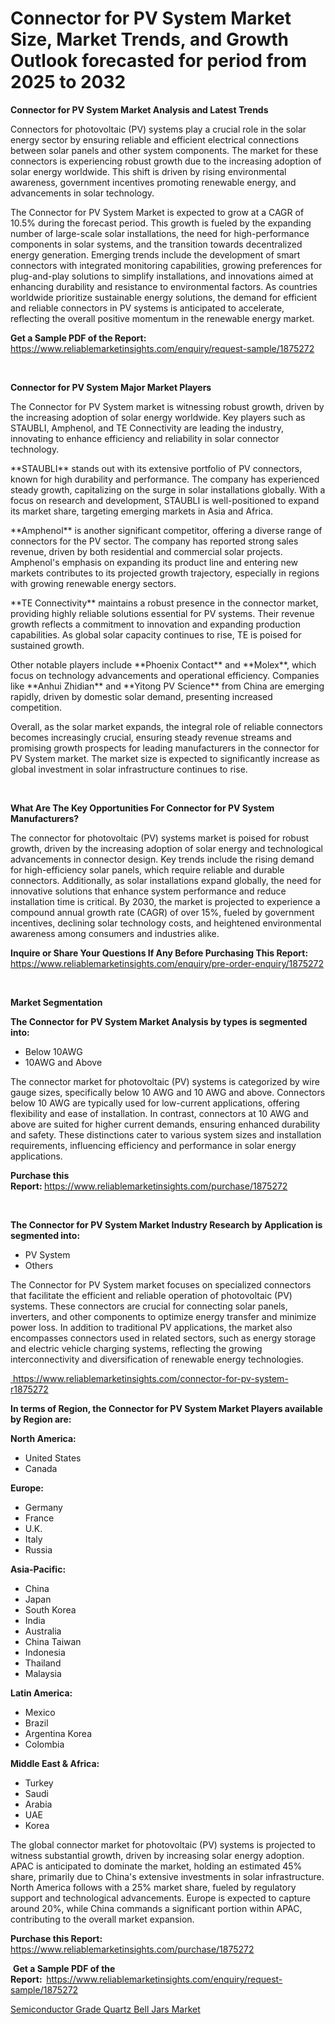 <p><h1>Connector for PV System Market Size, Market Trends, and Growth Outlook forecasted for period from 2025 to 2032</h1></p><p><strong>Connector for PV System Market Analysis and Latest Trends</strong></p>
<p><p>Connectors for photovoltaic (PV) systems play a crucial role in the solar energy sector by ensuring reliable and efficient electrical connections between solar panels and other system components. The market for these connectors is experiencing robust growth due to the increasing adoption of solar energy worldwide. This shift is driven by rising environmental awareness, government incentives promoting renewable energy, and advancements in solar technology.</p><p>The Connector for PV System Market is expected to grow at a CAGR of 10.5% during the forecast period. This growth is fueled by the expanding number of large-scale solar installations, the need for high-performance components in solar systems, and the transition towards decentralized energy generation. Emerging trends include the development of smart connectors with integrated monitoring capabilities, growing preferences for plug-and-play solutions to simplify installations, and innovations aimed at enhancing durability and resistance to environmental factors. As countries worldwide prioritize sustainable energy solutions, the demand for efficient and reliable connectors in PV systems is anticipated to accelerate, reflecting the overall positive momentum in the renewable energy market.</p></p>
<p><strong>Get a Sample PDF of the Report:&nbsp;</strong> <a href="https://www.reliablemarketinsights.com/enquiry/request-sample/1875272?utm_campaign=2261&utm_medium=2&utm_source=Github&utm_content=ia&utm_term=13022025&utm_id=connector-for-pv-system">https://www.reliablemarketinsights.com/enquiry/request-sample/1875272</a></p>
<p>&nbsp;</p>
<p><strong>Connector for PV System Major Market Players</strong></p>
<p><p>The Connector for PV System market is witnessing robust growth, driven by the increasing adoption of solar energy worldwide. Key players such as STAUBLI, Amphenol, and TE Connectivity are leading the industry, innovating to enhance efficiency and reliability in solar connector technology.</p><p>**STAUBLI** stands out with its extensive portfolio of PV connectors, known for high durability and performance. The company has experienced steady growth, capitalizing on the surge in solar installations globally. With a focus on research and development, STAUBLI is well-positioned to expand its market share, targeting emerging markets in Asia and Africa.</p><p>**Amphenol** is another significant competitor, offering a diverse range of connectors for the PV sector. The company has reported strong sales revenue, driven by both residential and commercial solar projects. Amphenol's emphasis on expanding its product line and entering new markets contributes to its projected growth trajectory, especially in regions with growing renewable energy sectors.</p><p>**TE Connectivity** maintains a robust presence in the connector market, providing highly reliable solutions essential for PV systems. Their revenue growth reflects a commitment to innovation and expanding production capabilities. As global solar capacity continues to rise, TE is poised for sustained growth.</p><p>Other notable players include **Phoenix Contact** and **Molex**, which focus on technology advancements and operational efficiency. Companies like **Anhui Zhidian** and **Yitong PV Science** from China are emerging rapidly, driven by domestic solar demand, presenting increased competition.</p><p>Overall, as the solar market expands, the integral role of reliable connectors becomes increasingly crucial, ensuring steady revenue streams and promising growth prospects for leading manufacturers in the connector for PV System market. The market size is expected to significantly increase as global investment in solar infrastructure continues to rise.</p></p>
<p>&nbsp;</p>
<p><strong>What Are The Key Opportunities For Connector for PV System Manufacturers?</strong></p>
<p><p>The connector for photovoltaic (PV) systems market is poised for robust growth, driven by the increasing adoption of solar energy and technological advancements in connector design. Key trends include the rising demand for high-efficiency solar panels, which require reliable and durable connectors. Additionally, as solar installations expand globally, the need for innovative solutions that enhance system performance and reduce installation time is critical. By 2030, the market is projected to experience a compound annual growth rate (CAGR) of over 15%, fueled by government incentives, declining solar technology costs, and heightened environmental awareness among consumers and industries alike.</p></p>
<p><strong>Inquire or Share Your Questions If Any Before Purchasing This Report:</strong> <a href="https://www.reliablemarketinsights.com/enquiry/pre-order-enquiry/1875272?utm_campaign=2261&utm_medium=2&utm_source=Github&utm_content=ia&utm_term=13022025&utm_id=connector-for-pv-system">https://www.reliablemarketinsights.com/enquiry/pre-order-enquiry/1875272</a></p>
<p>&nbsp;</p>
<p><strong>Market Segmentation</strong></p>
<p><strong>The Connector for PV System Market Analysis by types is segmented into:</strong></p>
<p><ul><li>Below 10AWG</li><li>10AWG and Above</li></ul></p>
<p><p>The connector market for photovoltaic (PV) systems is categorized by wire gauge sizes, specifically below 10 AWG and 10 AWG and above. Connectors below 10 AWG are typically used for low-current applications, offering flexibility and ease of installation. In contrast, connectors at 10 AWG and above are suited for higher current demands, ensuring enhanced durability and safety. These distinctions cater to various system sizes and installation requirements, influencing efficiency and performance in solar energy applications.</p></p>
<p><strong>Purchase this Report:&nbsp;</strong><a href="https://www.reliablemarketinsights.com/purchase/1875272?utm_campaign=2261&utm_medium=2&utm_source=Github&utm_content=ia&utm_term=13022025&utm_id=connector-for-pv-system">https://www.reliablemarketinsights.com/purchase/1875272</a></p>
<p>&nbsp;</p>
<p><strong>The Connector for PV System Market Industry Research by Application is segmented into:</strong></p>
<p><ul><li>PV System</li><li>Others</li></ul></p>
<p><p>The Connector for PV System market focuses on specialized connectors that facilitate the efficient and reliable operation of photovoltaic (PV) systems. These connectors are crucial for connecting solar panels, inverters, and other components to optimize energy transfer and minimize power loss. In addition to traditional PV applications, the market also encompasses connectors used in related sectors, such as energy storage and electric vehicle charging systems, reflecting the growing interconnectivity and diversification of renewable energy technologies.</p></p>
<p><a href="https://www.reliablemarketinsights.com/connector-for-pv-system-r1875272?utm_campaign=2261&utm_medium=2&utm_source=Github&utm_content=ia&utm_term=13022025&utm_id=connector-for-pv-system">&nbsp;https://www.reliablemarketinsights.com/connector-for-pv-system-r1875272</a></p>
<p><strong>In terms of Region, the Connector for PV System Market Players available by Region are:</strong></p>
<p>
    <p> <strong> North America: </strong>
        <ul>
            <li>United States</li>
            <li>Canada</li>
        </ul>
        </p> 
    <p> <strong> Europe: </strong>
        <ul>
            <li>Germany</li>
            <li>France</li>
            <li>U.K.</li>
            <li>Italy</li>
            <li>Russia</li>
        </ul>
        </p> 
    <p> <strong> Asia-Pacific: </strong>
        <ul>
            <li>China</li>
            <li>Japan</li>
            <li>South Korea</li>
            <li>India</li>
            <li>Australia</li>
            <li>China Taiwan</li>
            <li>Indonesia</li>
            <li>Thailand</li>
            <li>Malaysia</li>
        </ul>
        </p> 
    <p> <strong> Latin America: </strong>
        <ul>
            <li>Mexico</li>
            <li>Brazil</li>
            <li>Argentina Korea</li>
            <li>Colombia</li>
        </ul>
        </p> 
    <p> <strong> Middle East & Africa: </strong>
        <ul>
            <li>Turkey</li>
            <li>Saudi</li>
            <li>Arabia</li>
            <li>UAE</li>
            <li>Korea</li>
        </ul>
    </p>
    </p>
<p><p>The global connector market for photovoltaic (PV) systems is projected to witness substantial growth, driven by increasing solar energy adoption. APAC is anticipated to dominate the market, holding an estimated 45% share, primarily due to China's extensive investments in solar infrastructure. North America follows with a 25% market share, fueled by regulatory support and technological advancements. Europe is expected to capture around 20%, while China commands a significant portion within APAC, contributing to the overall market expansion.</p></p>
<p><strong>Purchase this Report: </strong><a href="https://www.reliablemarketinsights.com/purchase/1875272?utm_campaign=2261&utm_medium=2&utm_source=Github&utm_content=ia&utm_term=13022025&utm_id=connector-for-pv-system">https://www.reliablemarketinsights.com/purchase/1875272</a></p>
<p>&nbsp;<strong>Get a Sample PDF of the Report:&nbsp;&nbsp;</strong><a href="https://www.reliablemarketinsights.com/enquiry/request-sample/1875272?utm_campaign=2261&utm_medium=2&utm_source=Github&utm_content=ia&utm_term=13022025&utm_id=connector-for-pv-system">https://www.reliablemarketinsights.com/enquiry/request-sample/1875272</a></p>
<p><strong></strong></p>
<p><p><a href="https://github.com/manesros8/Market-Research-Report-List-1/blob/main/semiconductor-grade-quartz-bell-jars-market.md?utm_campaign=2261&utm_medium=2&utm_source=Github&utm_content=ia&utm_term=13022025&utm_id=connector-for-pv-system">Semiconductor Grade Quartz Bell Jars Market</a></p></p>